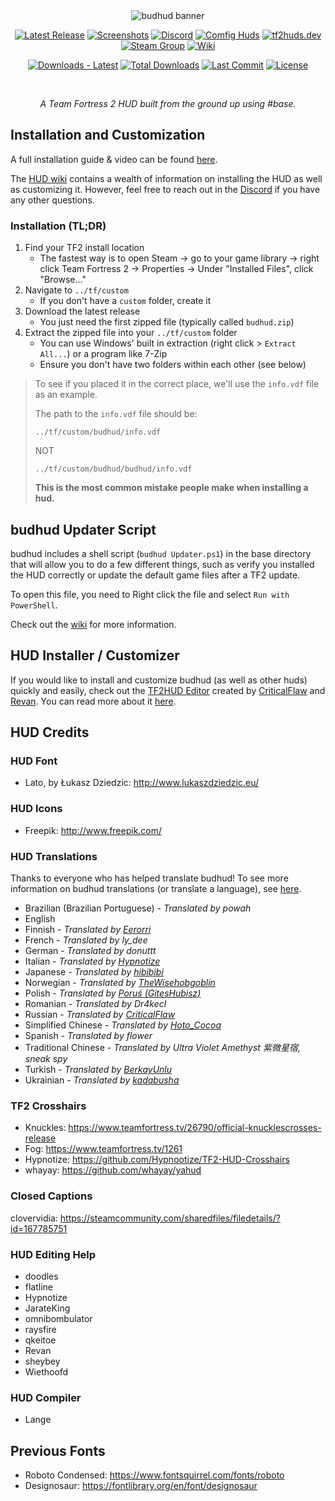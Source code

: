 <div align="center">

<img src="https://user-images.githubusercontent.com/509599/195221902-72549ed7-bee4-4d86-bcb5-694d23d72568.gif" alt="budhud banner">

[![Latest Release](https://img.shields.io/github/v/release/rbjaxter/budhud)](https://github.com/rbjaxter/budhud/releases/latest)
[![Screenshots](https://img.shields.io/badge/Screenshots-Imgur-green)](http://imgur.com/a/aJ1K5)
[![Discord](https://img.shields.io/badge/Discord-Join-5865F2?logo=discord&logoColor=white)](https://discord.gg/PTWkt3h)
[![Comfig Huds](https://img.shields.io/badge/Comfig%20Huds-Visit-00C7B7)](https://comfig.app/huds/page/budhud/)
[![tf2huds.dev](https://img.shields.io/badge/tf2huds.dev-Visit-orange)](https://tf2huds.dev/hud/budhud)
[![Steam Group](https://img.shields.io/badge/Steam%20Group-Join-1B2838?logo=steam&logoColor=white)](http://steamcommunity.com/groups/budhud)
[![Wiki](https://img.shields.io/badge/Wiki-Help-blue?logo=github&logoColor=white)](https://github.com/rbjaxter/budhud/wiki)

[![Downloads - Latest](https://img.shields.io/github/downloads/rbjaxter/budhud/latest/total)](https://github.com/rbjaxter/budhud/releases/latest)
[![Total Downloads](https://img.shields.io/github/downloads/rbjaxter/budhud/total)](https://github.com/rbjaxter/budhud/releases)
[![Last Commit](https://img.shields.io/github/last-commit/rbjaxter/budhud)](https://github.com/rbjaxter/budhud/commits/master)
[![License](https://img.shields.io/github/license/rbjaxter/budhud)](https://github.com/rbjaxter/budhud/blob/master/LICENSE)

<br>

<i>A Team Fortress 2 HUD built from the ground up using #base.</i>

</div>

## Installation and Customization
A full installation guide & video can be found [here](https://github.com/rbjaxter/budhud/wiki/Installation).

The [HUD wiki](https://github.com/rbjaxter/budhud/wiki) contains a wealth of information on installing the HUD as well as customizing it. However, feel free to reach out in the [Discord](https://discord.gg/PTWkt3h) if you have any other questions.

### Installation (TL;DR)
1. Find your TF2 install location
    * The fastest way is to open Steam -> go to your game library -> right click Team Fortress 2 -> Properties -> Under "Installed Files", click "Browse..."
2. Navigate to `../tf/custom`
    * If you don't have a `custom` folder, create it
3. Download the latest release
    * You just need the first zipped file (typically called `budhud.zip`)
4. Extract the zipped file into your `../tf/custom` folder
    * You can use Windows' built in extraction (right click > `Extract All...`) or a program like 7-Zip
    * Ensure you don't have two folders within each other (see below)

> To see if you placed it in the correct place, we'll use the `info.vdf` file as an example.
>
> The path to the `info.vdf` file should be:
>
> `../tf/custom/budhud/info.vdf`
>
> NOT
>
> `../tf/custom/budhud/budhud/info.vdf`
>
> **This is the most common mistake people make when installing a hud.**

## budhud Updater Script
budhud includes a shell script (`budhud Updater.ps1`) in the base directory that will allow you to do a few different things, such as verify you installed the HUD correctly or update the default game files after a TF2 update.

To open this file, you need to Right click the file and select `Run with PowerShell`.

Check out the [wiki](https://github.com/rbjaxter/budhud/wiki#budhud-updater-script) for more information.

## HUD Installer / Customizer
If you would like to install and customize budhud (as well as other huds) quickly and easily, check out the  [TF2HUD Editor](https://github.com/CriticalFlaw/TF2HUD.Editor) created by [CriticalFlaw](https://github.com/CriticalFlaw/) and [Revan](https://github.com/cooolbros). You can read more about it [here](https://criticalflaw.ca/TF2HUD.Editor/).

## HUD Credits
### HUD Font
* Lato, by Łukasz Dziedzic: http://www.lukaszdziedzic.eu/

### HUD Icons
* Freepik: http://www.freepik.com/

### HUD Translations
Thanks to everyone who has helped translate budhud! To see more information on budhud translations (or translate a language), see [here](https://github.com/rbjaxter/budhud/wiki/Translations).

- Brazilian (Brazilian Portuguese) - _Translated by powah_
- English
- Finnish - _Translated by [Eerorri](https://github.com/Eerorri)_
- French - _Translated by ly_dee_
- German - _Translated by donuttt_
- Italian - _Translated by [Hypnotize](https://github.com/Hypnootize)_
- Japanese - _Translated by [hibibibi](https://github.com/hibibibi22)_
- Norwegian - _Translated by [TheWisehobgoblin](https://github.com/thewisehobgoblin)_
- Polish - _Translated by [Poruś (GitesHubisz)](https://github.com/GitesHubisz)_
- Romanian - _Translated by Dr4kecl_
- Russian - _Translated by [CriticalFlaw](https://github.com/CriticalFlaw)_
- Simplified Chinese - _Translated by [Hoto_Cocoa](https://github.com/HotoCocoaco)_
- Spanish - _Translated by flower_
- Traditional Chinese - _Translated by Ultra Violet Amethyst 紫微星宿, sneak spy_
- Turkish - _Translated by [BerkayUnlu](https://github.com/BerkayUnlu)_
- Ukrainian - _Translated by [kadabusha](https://github.com/kadabusha)_

### TF2 Crosshairs
* Knuckles: https://www.teamfortress.tv/26790/official-knucklescrosses-release
* Fog: https://www.teamfortress.tv/1261
* Hypnotize: https://github.com/Hypnootize/TF2-HUD-Crosshairs
* whayay: https://github.com/whayay/yahud

### Closed Captions
clovervidia: https://steamcommunity.com/sharedfiles/filedetails/?id=167785751

### HUD Editing Help
* doodles
* flatline
* Hypnotize
* JarateKing
* omnibombulator
* raysfire
* qkeitoe
* Revan
* sheybey
* Wiethoofd

### HUD Compiler
* Lange

## Previous Fonts
* Roboto Condensed: https://www.fontsquirrel.com/fonts/roboto
* Designosaur: https://fontlibrary.org/en/font/designosaur
